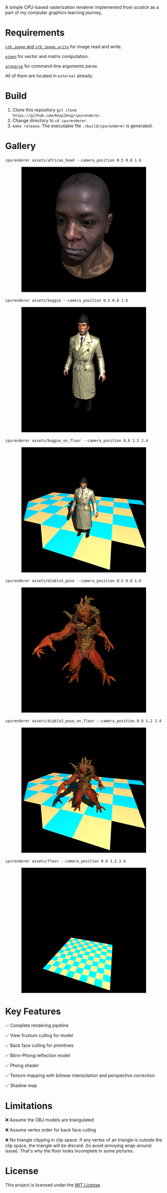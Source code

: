 A simple CPU-based rasterization renderer implemented from scratch as a part of my computer graphics learning journey,

# Requirements

[`stb_image` and `stb_image_write`](https://github.com/nothings/stb) for image read and write.

[`eigen`](https://eigen.tuxfamily.org/index.php?title=Main_Page) for vector and matrix computation.

[`argparse`](https://github.com/p-ranav/argparse) for command-line arguments parse.

All of them are located in `external` already.

# Build

1. Clone this repository `git clone https://github.com/KeqiZeng/cpurenderer`.
2. Change directory to `cd cpurenderer`.
3. `make release`. The executable file `./build/cpurenderer` is generated.

# Gallery

`cpurenderer assets/african_head --camera_position 0.5 0.6 1.6`
[<p align="center"><img src="images/african_head.png" width=400></p>](images/african_head.png)

`cpurenderer assets/boggie --camera_position 0.5 0.8 1.6`
[<p align="center"><img src="images/boggie.png" width=400></p>](images/boggie.png)

`cpurenderer assets/boggie_on_floor --camera_position 0.8 1.2 2.4`
[<p align="center"><img src="images/boggie_on_floor.png" width=400></p>](images/boggie_on_floor.png)

`cpurenderer assets/diablo3_pose --camera_position 0.5 0.6 1.6`
[<p align="center"><img src="images/diablo3_pose.png" width=400></p>](images/diablo3_pose.png)

`cpurenderer assets/diablo3_pose_on_floor --camera_position 0.8 1.2 2.4`
[<p align="center"><img src="images/diablo3_pose_on_floor.png" width=400></p>](images/diablo3_pose_on_floor.png)

`cpurenderer assets/floor --camera_position 0.8 1.2 2.4`
[<p align="center"><img src="images/floor.png" width=400></p>](images/floor.png)

# Key Features

✅ Complete rendering pipeline

✅ View frustum culling for model

✅ Back face culling for primitives

✅ Blinn-Phong reflection model

✅ Phong shader

✅ Texture mapping with bilinear interpolation and perspective correction

✅ Shadow map

# Limitations

❌ Assume the OBJ models are triangulated

❌ Assume vertex order for back face culling

❌ No triangle clipping in clip space. If any vertex of an triangle is outside the clip space, the triangle will be discard. (to avoid annoying wrap-around issue). That's why the floor looks incomplete in some pictures.

# License

This project is licensed under the [MIT License](https://opensource.org/licenses/MIT).
